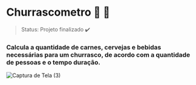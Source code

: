 <h1> Churrascometro 🍺 🥩 </h1>

> Status: Projeto finalizado ✔️

### Calcula a quantidade de carnes, cervejas e bebidas necessárias para um churrasco, de acordo com a quantidade de pessoas e o tempo duração.


![Captura de Tela (3)](https://user-images.githubusercontent.com/100890415/162586206-e4004a05-afca-4744-970e-962ef97c4c9c.png)


